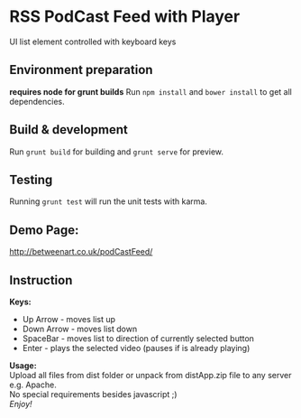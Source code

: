 # RSS PodCast Feed with Player

UI list element controlled with keyboard keys

## Environment preparation
**requires node for grunt builds**
Run `npm install` and `bower install` to get all dependencies.

## Build & development
Run `grunt build` for building and `grunt serve` for preview.

## Testing
Running `grunt test` will run the unit tests with karma.

## Demo Page:
http://betweenart.co.uk/podCastFeed/

## Instruction
**Keys:**
- Up Arrow - moves list up
- Down Arrow - moves list down
- SpaceBar - moves list to direction of currently selected button
- Enter - plays the selected video (pauses if is already playing)

**Usage:**<br>
Upload all files from dist folder or unpack from distApp.zip file to any server e.g. Apache.<br>
No special requirements besides javascript ;)<br>
*Enjoy!*
